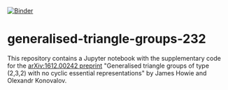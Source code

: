 [![Binder](https://mybinder.org/badge_logo.svg)](https://mybinder.org/v2/gh/olexandr-konovalov/generalised-triangle-groups-232/HEAD)

# generalised-triangle-groups-232

This repository contains a Jupyter notebook with the supplementary code for the
[arXiv:1612.00242 preprint](https://arxiv.org/abs/1612.00242)
"Generalised triangle groups of type (2,3,2) with no cyclic essential representations"
by James Howie and Olexandr Konovalov.
